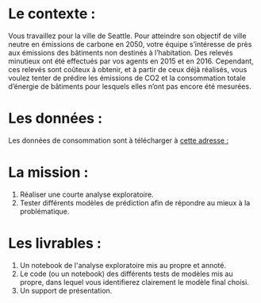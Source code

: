 # Le contexte :
Vous travaillez pour la ville de Seattle. Pour atteindre son objectif de ville neutre en émissions de carbone en 2050, votre équipe s’intéresse de près aux émissions des bâtiments non destinés à l’habitation.
Des relevés minutieux ont été effectués par vos agents en 2015 et en 2016. Cependant, ces relevés sont coûteux à obtenir, et à partir de ceux déjà réalisés, vous voulez tenter de prédire les émissions de CO2 et la consommation totale d’énergie de bâtiments pour lesquels elles n’ont pas encore été mesurées.

# Les données :
Les données de consommation sont à télécharger à [cette adresse :](https://www.kaggle.com/city-of-seattle/sea-building-energy-benchmarking#2015-building-energy-benchmarking.csv)

# La mission :
1) Réaliser une courte analyse exploratoire.
2) Tester différents modèles de prédiction afin de répondre au mieux à la problématique.

# Les livrables :
1) Un notebook de l'analyse exploratoire mis au propre et annoté.
2) Le code (ou un notebook) des différents tests de modèles mis au propre, dans lequel vous identifierez clairement le modèle final choisi.
3) Un support de présentation.


